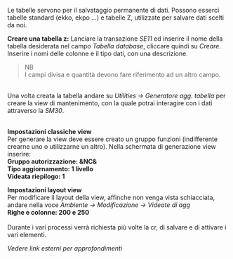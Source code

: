 Le tabelle servono per il salvataggio permanente di dati. Possono esserci tabelle standard (ekko, ekpo ...) e tabelle Z, 
utilizzate per salvare dati scelti da noi. 

**Creare una tabella z:**
Lanciare la transazione <i>SE11</i> ed inserire il nome della tabella desiderata nel campo <i>Tabella database</i>, cliccare quindi su 
<i>Creare</i>. Inserire i nomi delle colonne e il tipo dati, con una descrizione. 
> NB </br> I campi divisa e quantità devono fare riferimento ad un altro campo.
</br>
Una volta creata la tabella andare su <i>Utilities -> Generatore agg. tabella</i> per creare la view di mantenimento, con la quale potrai 
interagire con i dati attraverso la <i>SM30</i>. </br></br>

**Impostazioni classiche view**</br>
Per generare la view deve essere creato un gruppo funzioni (indifferente crearne uno o utilizzarne un altro).
Nella schermata di generazione view inserire:
</br>**Gruppo autorizzazione: &NC&**
</br>**Tipo aggiornamento: 1 livello**
</br>**Videata riepilogo: 1** </br>

**Impostazioni layout view** </br>
Per modificare il layout della view, affinche non venga vista schiacciata, andare nella voce <i>Ambiente -> Modificazione -> Videate di agg</i>
</br>**Righe e colonne: 200 e 250** 
</br></br>
Durante i vari processi verrà richiesta più volte la cr, di salvare e di attivare i vari elementi.


<i>Vedere link esterni per approfondimenti</i>
